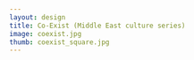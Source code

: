 ```yaml
---
layout: design
title: Co-Exist (Middle East culture series)
image: coexist.jpg
thumb: coexist_square.jpg
---
```

